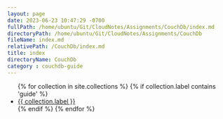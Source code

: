 ```yaml
---
layout: page
date: 2023-06-23 10:47:29 -0700
fullPath: /home/ubuntu/Git/CloudNotes/Assignments/CouchDb/index.md
directoryPath: /home/ubuntu/Git/CloudNotes/Assignments/CouchDb
fileName: index.md
relativePath: /CouchDb/index.md
title: index
directoryName: CouchDb
category : couchdb-guide
---
```


<section><ul>
{% for collection in site.collections %}
    {% if collection.label contains 'guide' %}
<li><a href="{{ collection.label }}">
    {{ collection.label }}</a></li>
    {% endif %}
{% endfor %}
</ul></section>
